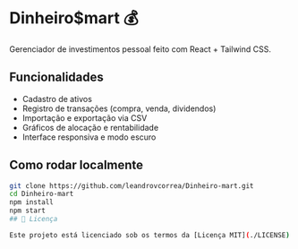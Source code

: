 # Dinheiro$mart 💰

Gerenciador de investimentos pessoal feito com React + Tailwind CSS.

## Funcionalidades
- Cadastro de ativos
- Registro de transações (compra, venda, dividendos)
- Importação e exportação via CSV
- Gráficos de alocação e rentabilidade
- Interface responsiva e modo escuro

## Como rodar localmente
```bash
git clone https://github.com/leandrovcorrea/Dinheiro-mart.git
cd Dinheiro-mart
npm install
npm start
## 📄 Licença

Este projeto está licenciado sob os termos da [Licença MIT](./LICENSE).